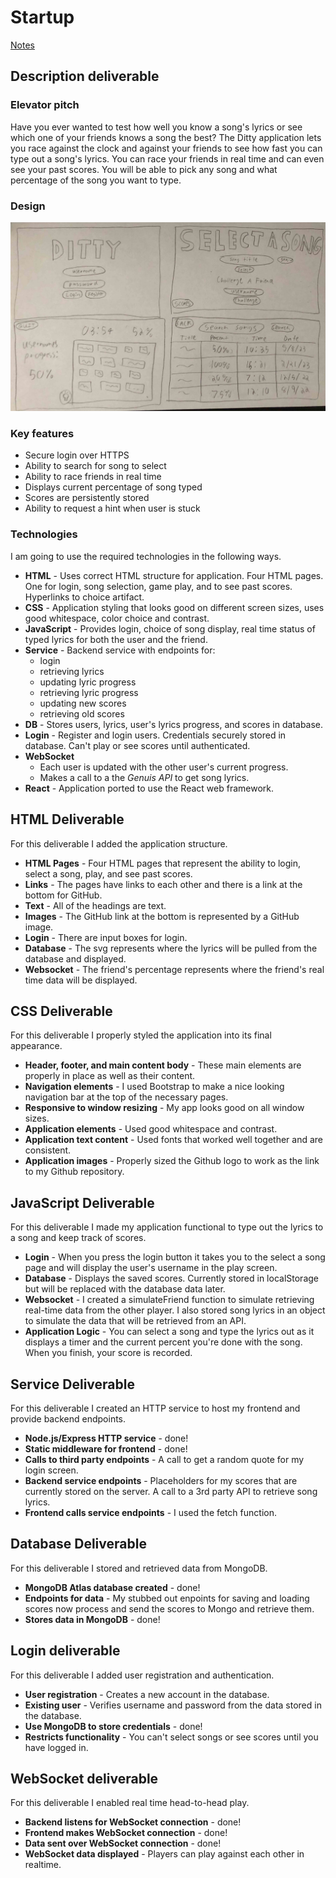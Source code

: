 # Startup

[Notes](Notes/notes.md)

## Description deliverable

### Elevator pitch
Have you ever wanted to test how well you know a song's lyrics or see which one of your friends knows a song the best? The Ditty application lets you race against the clock and against your friends to see how fast you can type out a song's lyrics. You can race your friends in real time and can even see your past scores. You will be able to pick any song and what percentage of the song you want to type. 

### Design
![Mock](website_idea.JPG)

### Key features
- Secure login over HTTPS
- Ability to search for song to select
- Ability to race friends in real time
- Displays current percentage of song typed
- Scores are persistently stored
- Ability to request a hint when user is stuck

### Technologies
I am going to use the required technologies in the following ways.
- **HTML** - Uses correct HTML structure for application. Four HTML pages. One for login, song selection, game play, and to see past scores. Hyperlinks to choice artifact.
- **CSS** - Application styling that looks good on different screen sizes, uses good whitespace, color choice and contrast.
- **JavaScript** - Provides login, choice of song display, real time status of typed lyrics for both the user and the friend.
- **Service** - Backend service with endpoints for:
    - login
    - retrieving lyrics
    - updating lyric progress
    - retrieving lyric progress
    - updating new scores
    - retrieving old scores
- **DB** - Stores users, lyrics, user's lyrics progress, and scores in database. 
- **Login** - Register and login users. Credentials securely stored in database. Can't play or see scores until authenticated. 
- **WebSocket**
    - Each user is updated with the other user's current progress.
    - Makes a call to a the *Genuis API* to get song lyrics.
- **React** - Application ported to use the React web framework.

## HTML Deliverable
For this deliverable I added the application structure.
- **HTML Pages** - Four HTML pages that represent the ability to login, select a song, play, and see past scores.
- **Links** - The pages have links to each other and there is a link at the bottom for GitHub.
- **Text** - All of the headings are text.
- **Images** - The GitHub link at the bottom is represented by a GitHub image.
- **Login** - There are input boxes for login. 
- **Database** - The svg represents where the lyrics will be pulled from the database and displayed.
- **Websocket** - The friend's percentage represents where the friend's real time data will be displayed.

## CSS Deliverable
For this deliverable I properly styled the application into its final appearance.
- **Header, footer, and main content body** - These main elements are properly in place as well as their content.
- **Navigation elements** - I used Bootstrap to make a nice looking navigation bar at the top of the necessary pages.
- **Responsive to window resizing** - My app looks good on all window sizes.
- **Application elements** - Used good whitespace and contrast.
- **Application text content** - Used fonts that worked well together and are consistent.
- **Application images** - Properly sized the Github logo to work as the link to my Github repository.

## JavaScript Deliverable
For this deliverable I made my application functional to type out the lyrics to a song and keep track of scores.
- **Login** - When you press the login button it takes you to the select a song page and will display the user's username in the play screen.
- **Database** - Displays the saved scores. Currently stored in localStorage but will be replaced with the database data later.
- **Websocket** - I created a simulateFriend function to simulate retrieving real-time data from the other player. I also stored song lyrics in an object to simulate the data that will be retrieved from an API.
- **Application Logic** - You can select a song and type the lyrics out as it displays a timer and the current percent you're done with the song. When you finish, your score is recorded.

## Service Deliverable
For this deliverable I created an HTTP service to host my frontend and provide backend endpoints.
- **Node.js/Express HTTP service** - done!
- **Static middleware for frontend** - done!
- **Calls to third party endpoints** - A call to get a random quote for my login screen. 
- **Backend service endpoints** - Placeholders for my scores that are currently stored on the server. A call to a 3rd party API to retrieve song lyrics.
- **Frontend calls service endpoints** - I used the fetch function.

## Database Deliverable
For this deliverable I stored and retrieved data from MongoDB.
- **MongoDB Atlas database created** - done!
- **Endpoints for data** - My stubbed out enpoints for saving and loading scores now process and send the scores to Mongo and retrieve them.
- **Stores data in MongoDB** - done!

## Login deliverable
For this deliverable I added user registration and authentication.
- **User registration** - Creates a new account in the database.
- **Existing user** - Verifies username and password from the data stored in the database.
- **Use MongoDB to store credentials** - done!
- **Restricts functionality** - You can't select songs or see scores until you have logged in. 

## WebSocket deliverable
For this deliverable I enabled real time head-to-head play.
- **Backend listens for WebSocket connection** - done!
- **Frontend makes WebSocket connection** - done!
- **Data sent over WebSocket connection** - done!
- **WebSocket data displayed** - Players can play against each other in realtime.
